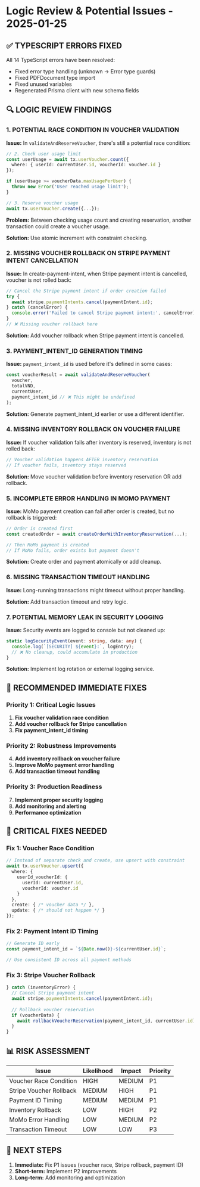 # Logic Review & Potential Issues - 2025-01-25

## ✅ TYPESCRIPT ERRORS FIXED

All 14 TypeScript errors have been resolved:
- Fixed error type handling (unknown → Error type guards)
- Fixed PDFDocument type import
- Fixed unused variables
- Regenerated Prisma client with new schema fields

## 🔍 LOGIC REVIEW FINDINGS

### 1. **POTENTIAL RACE CONDITION IN VOUCHER VALIDATION**

**Issue:** In `validateAndReserveVoucher`, there's still a potential race condition:

```typescript
// 2. Check user usage limit
const userUsage = await tx.userVoucher.count({
  where: { userId: currentUser.id, voucherId: voucher.id }
});

if (userUsage >= voucherData.maxUsagePerUser) {
  throw new Error('User reached usage limit');
}

// 3. Reserve voucher usage
await tx.userVoucher.create({...});
```

**Problem:** Between checking usage count and creating reservation, another transaction could create a voucher usage.

**Solution:** Use atomic increment with constraint checking.

### 2. **MISSING VOUCHER ROLLBACK ON STRIPE PAYMENT INTENT CANCELLATION**

**Issue:** In create-payment-intent, when Stripe payment intent is cancelled, voucher is not rolled back:

```typescript
// Cancel the Stripe payment intent if order creation failed
try {
  await stripe.paymentIntents.cancel(paymentIntent.id);
} catch (cancelError) {
  console.error('Failed to cancel Stripe payment intent:', cancelError);
}
// ❌ Missing voucher rollback here
```

**Solution:** Add voucher rollback when Stripe payment intent is cancelled.

### 3. **PAYMENT_INTENT_ID GENERATION TIMING**

**Issue:** `payment_intent_id` is used before it's defined in some cases:

```typescript
const voucherResult = await validateAndReserveVoucher(
  voucher,
  totalVND,
  currentUser,
  payment_intent_id // ❌ This might be undefined
);
```

**Solution:** Generate payment_intent_id earlier or use a different identifier.

### 4. **MISSING INVENTORY ROLLBACK ON VOUCHER FAILURE**

**Issue:** If voucher validation fails after inventory is reserved, inventory is not rolled back:

```typescript
// Voucher validation happens AFTER inventory reservation
// If voucher fails, inventory stays reserved
```

**Solution:** Move voucher validation before inventory reservation OR add rollback.

### 5. **INCOMPLETE ERROR HANDLING IN MOMO PAYMENT**

**Issue:** MoMo payment creation can fail after order is created, but no rollback is triggered:

```typescript
// Order is created first
const createdOrder = await createOrderWithInventoryReservation(...);

// Then MoMo payment is created
// If MoMo fails, order exists but payment doesn't
```

**Solution:** Create order and payment atomically or add cleanup.

### 6. **MISSING TRANSACTION TIMEOUT HANDLING**

**Issue:** Long-running transactions might timeout without proper handling.

**Solution:** Add transaction timeout and retry logic.

### 7. **POTENTIAL MEMORY LEAK IN SECURITY LOGGING**

**Issue:** Security events are logged to console but not cleaned up:

```typescript
static logSecurityEvent(event: string, data: any) {
  console.log(`[SECURITY] ${event}:`, logEntry);
  // ❌ No cleanup, could accumulate in production
}
```

**Solution:** Implement log rotation or external logging service.

## 🔧 RECOMMENDED IMMEDIATE FIXES

### Priority 1: Critical Logic Issues

1. **Fix voucher validation race condition**
2. **Add voucher rollback for Stripe cancellation**
3. **Fix payment_intent_id timing**

### Priority 2: Robustness Improvements

4. **Add inventory rollback on voucher failure**
5. **Improve MoMo payment error handling**
6. **Add transaction timeout handling**

### Priority 3: Production Readiness

7. **Implement proper security logging**
8. **Add monitoring and alerting**
9. **Performance optimization**

## 🚨 CRITICAL FIXES NEEDED

### Fix 1: Voucher Race Condition
```typescript
// Instead of separate check and create, use upsert with constraint
await tx.userVoucher.upsert({
  where: { 
    userId_voucherId: { 
      userId: currentUser.id, 
      voucherId: voucher.id 
    }
  },
  create: { /* voucher data */ },
  update: { /* should not happen */ }
});
```

### Fix 2: Payment Intent ID Timing
```typescript
// Generate ID early
const payment_intent_id = `${Date.now()}-${currentUser.id}`;

// Use consistent ID across all payment methods
```

### Fix 3: Stripe Voucher Rollback
```typescript
} catch (inventoryError) {
  // Cancel Stripe payment intent
  await stripe.paymentIntents.cancel(paymentIntent.id);
  
  // Rollback voucher reservation
  if (voucherData) {
    await rollbackVoucherReservation(payment_intent_id, currentUser.id);
  }
}
```

## 📊 RISK ASSESSMENT

| Issue | Likelihood | Impact | Priority |
|-------|------------|--------|----------|
| Voucher Race Condition | HIGH | MEDIUM | P1 |
| Stripe Voucher Rollback | MEDIUM | HIGH | P1 |
| Payment ID Timing | MEDIUM | MEDIUM | P1 |
| Inventory Rollback | LOW | HIGH | P2 |
| MoMo Error Handling | LOW | MEDIUM | P2 |
| Transaction Timeout | LOW | LOW | P3 |

## 🎯 NEXT STEPS

1. **Immediate:** Fix P1 issues (voucher race, Stripe rollback, payment ID)
2. **Short-term:** Implement P2 improvements
3. **Long-term:** Add monitoring and optimization
